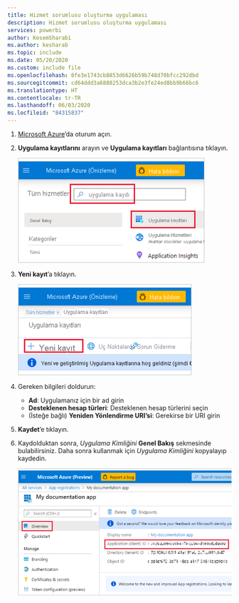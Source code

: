 ```yaml
---
title: Hizmet sorumlusu oluşturma uygulaması
description: Hizmet sorumlusu oluşturma uygulaması
services: powerbi
author: KesemSharabi
ms.author: kesharab
ms.topic: include
ms.date: 05/20/2020
ms.custom: include file
ms.openlocfilehash: 0fe3e1743cb8853d6626b59b748d70bfcc292dbd
ms.sourcegitcommit: cd64ddd3a6888253dca3b2e3fe24ed8bb9b66bc6
ms.translationtype: HT
ms.contentlocale: tr-TR
ms.lasthandoff: 06/03/2020
ms.locfileid: "84315837"
---
```

1. [Microsoft Azure](https://ms.portal.azure.com/#allservices)’da oturum açın.

2. **Uygulama kayıtlarını** arayın ve **Uygulama kayıtları** bağlantısına tıklayın.

    ![azure uygulaması kaydı](media/embedded-service-principal/azure-app-registration.png)

3. **Yeni kayıt**’a tıklayın.

    ![yeni kayıt](media/embedded-service-principal/new-registration.png)

4. Gereken bilgileri doldurun:
    * **Ad**: Uygulamanız için bir ad girin
    * **Desteklenen hesap türleri**: Desteklenen hesap türlerini seçin
    * (İsteğe bağlı) **Yeniden Yönlendirme URI’si**: Gerekirse bir URI girin

5. **Kaydet**’e tıklayın.

6. Kaydolduktan sonra, *Uygulama Kimliğini* **Genel Bakış** sekmesinde bulabilirsiniz. Daha sonra kullanmak için *Uygulama Kimliğini* kopyalayıp kaydedin.

    ![uygulama kimliği](media/embedded-service-principal/application-id.png)